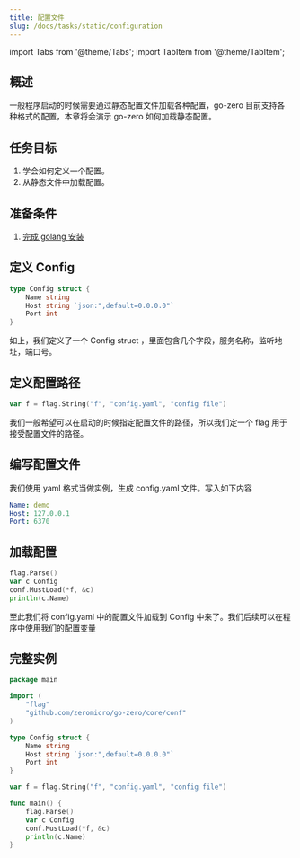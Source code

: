 ```yaml
---
title: 配置文件
slug: /docs/tasks/static/configuration
---
```


import Tabs from '@theme/Tabs';
import TabItem from '@theme/TabItem';

## 概述

一般程序启动的时候需要通过静态配置文件加载各种配置，go-zero 目前支持各种格式的配置，本章将会演示 go-zero 如何加载静态配置。

## 任务目标

1. 学会如何定义一个配置。
1. 从静态文件中加载配置。

## 准备条件

1. <a href="/docs/tasks" target="_blank">完成 golang 安装</a>

## 定义 Config

```go
type Config struct {
    Name string
    Host string `json:",default=0.0.0.0"`
    Port int
}
```

如上，我们定义了一个 Config struct ，里面包含几个字段，服务名称，监听地址，端口号。

## 定义配置路径

```go
var f = flag.String("f", "config.yaml", "config file")
```

我们一般希望可以在启动的时候指定配置文件的路径，所以我们定一个 flag 用于接受配置文件的路径。

## 编写配置文件

我们使用 yaml 格式当做实例，生成 config.yaml 文件。写入如下内容

```yaml
Name: demo
Host: 127.0.0.1
Port: 6370
```

## 加载配置

```go
flag.Parse()
var c Config
conf.MustLoad(*f, &c)
println(c.Name)
```

至此我们将 config.yaml 中的配置文件加载到 Config 中来了。我们后续可以在程序中使用我们的配置变量

## 完整实例

```go
package main

import (
    "flag"
    "github.com/zeromicro/go-zero/core/conf"
)

type Config struct {
    Name string
    Host string `json:",default=0.0.0.0"`
    Port int
}

var f = flag.String("f", "config.yaml", "config file")

func main() {
    flag.Parse()
    var c Config
    conf.MustLoad(*f, &c)
    println(c.Name)
}
```
